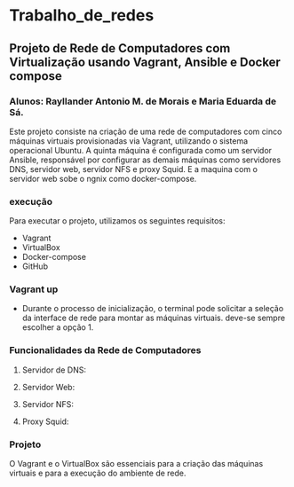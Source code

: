 # Trabalho_de_redes
## Projeto de Rede de Computadores com Virtualização usando Vagrant, Ansible e Docker compose
### Alunos: Rayllander Antonio M. de Morais e Maria Eduarda de Sá.

Este projeto consiste na criação de uma rede de computadores com cinco máquinas virtuais provisionadas via Vagrant, utilizando o sistema operacional Ubuntu. A quinta máquina é configurada como um servidor Ansible, responsável por configurar as demais máquinas como servidores DNS, servidor web, servidor NFS e proxy Squid. E a maquina com o servidor web sobe o ngnix como docker-compose.

### execução

Para executar o projeto, utilizamos os seguintes requisitos:

- Vagrant
- VirtualBox
- Docker-compose
- GitHub

### Vagrant up


- Durante o processo de inicialização, o terminal pode solicitar a seleção da interface de rede para montar as máquinas virtuais. deve-se sempre escolher a opção 1.



### Funcionalidades da Rede de Computadores

1. Servidor de DNS:

2. Servidor Web:

3. Servidor NFS:

4. Proxy Squid:

### Projeto
O Vagrant e o VirtualBox são essenciais para a criação das máquinas virtuais e para a execução do ambiente de rede.